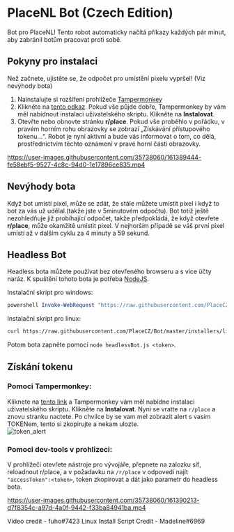 # PlaceNL Bot (Czech Edition)

Bot pro PlaceNL! Tento robot automaticky načítá příkazy každých pár minut, aby zabránil botům pracovat proti sobě.


## Pokyny pro instalaci

Než začnete, ujistěte se, že odpočet pro umístění pixelu vypršel! (Viz nevýhody bota)

1. Nainstalujte si rozšíření prohlížeče [Tampermonkey](https://www.tampermonkey.net/)
2. Klikněte na [tento odkaz](./tampermonkey/placenlbot.user.js?raw=1). Pokud vše půjde dobře, Tampermonkey by vám měl nabídnout instalaci uživatelského skriptu. Klikněte na **Instalovat**.
3. Otevřte nebo obnovte stránku **r/place**. Pokud vše proběhlo v pořádku, v pravém horním rohu obrazovky se zobrazí „Získávání přístupového tokenu...“. Robot je nyní aktivní a bude vás informovat o tom, co dělá, prostřednictvím těchto oznámení v pravé horní části obrazovky.



https://user-images.githubusercontent.com/35738060/161389444-fe58ebf5-9527-4c8c-94d0-1e17896ce835.mp4



## Nevýhody bota


Když bot umístí pixel, může se zdát, že stále můžete umístit pixel i když to bot za vás už udělal.(takže jste v 5minutovém odpočtu).
Bot totiž ještě nezohledňuje již probíhající odpočet, takže předpokládá, že když otevřete **r/place**, může okamžitě umístit pixel. V nejhorším případě se váš první pixel umístí až v dalším cyklu za 4 minuty a 59 sekund.

## Headless Bot

Headless bota můžete používat bez otevřeného browseru a s více účty naráz. K spuštění tohoto bota je potřeba [NodeJS](https://nodejs.org/en/).

Instalační skript pro windows: 

```powershell
powershell Invoke-WebRequest "https://raw.githubusercontent.com/PlaceCZ/Bot/master/installers/install.ps1" -OutFile installer.ps1 | powershell ./installer.ps1
```

Instalační skript pro linux: 

```bash
curl https://raw.githubusercontent.com/PlaceCZ/Bot/master/installers/linux.sh | sh
```

Potom bota zapněte pomocí `node headlessBot.js <token>`.

## Získání tokenu

### Pomoci Tampermonkey:  
Kliknete na [tento link](./tampermonkey/print_token.user.js?raw=1) a Tampermonkey vám měl nabídne instalaci uživatelského skriptu. Klikněte na **Instalovat**. Nyni se vratte na `r/place` a znovu stranku nactete. Po chvilce by se vam mel zobrazit alert s vasim TOKENem, tento si zkopirujte a nekam ulozte.  
![token_alert](https://user-images.githubusercontent.com/539452/161394556-09c14efe-9f1d-4511-92bc-682100f34043.jpg)

### Pomoci dev-tools v prohlizeci:  
V prohlížeči otevřete nástroje pro vývojáře, přepnete na zalozku síť,  reloadnout r/place, a v požadavku na `/r/place` v odpovedi najít `"accessToken":<token>`, token zkopírovat a dát jako parametr do headless bota.
  
https://user-images.githubusercontent.com/35738060/161390213-d7f8354c-a97d-4a0f-9442-f33ba84941ba.mp4

Video credit - fuho#7423
Linux Install Script Credit - Madeline#6969

